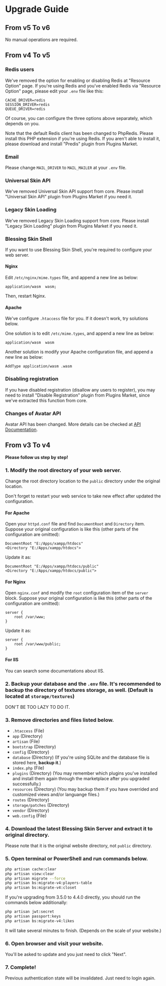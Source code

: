 # Upgrade Guide

## From v5 To v6

No manual operations are required.

## From v4 To v5

### Redis users

We've removed the option for enabling or disabling Redis at "Resource Option" page. If you're using Redis and you've enabled Redis via "Resource Option" page, please edit your `.env` file like this:

```
CACHE_DRIVER=redis
SESSION_DRIVER=redis
QUEUE_DRIVER=redis
```

Of course, you can configure the three options above separately, which depends on you.

Note that the default Redis client has been changed to PhpRedis. Please install this PHP extension if you're using Redis. If you aren't able to install it, please download and install "Predis" plugin from Plugins Market.

### Email

Please change `MAIL_DRIVER` to `MAIL_MAILER` at your `.env` file.

### Universal Skin API

We've removed Universal Skin API support from core. Please install "Universal Skin API" plugin from Plugins Market if you need it.

### Legacy Skin Loading

We've removed Legacy Skin Loading support from core. Please install "Legacy Skin Loading" plugin from Plugins Market if you need it.

### Blessing Skin Shell

If you want to use Blessing Skin Shell, you're required to configure your web server.

#### Nginx

Edit `/etc/nginx/mime.types` file, and append a new line as below:

```
application/wasm  wasm;
```

Then, restart Nginx.

#### Apache

We've configure `.htaccess` file for you. If it doesn't work, try solutions below.

One solution is to edit `/etc/mime.types`, and append a new line as below:

```
application/wasm  wasm
```

Another solution is modify your Apache configuration file, and append a new line as below:

```
AddType application/wasm .wasm
```

### Disabling registration

If you have disabled registration (disallow any users to register), you may need to install "Disable Registration" plugin from Plugins Market, since we've extracted this function from core.

### Changes of Avatar API

Avatar API has been changed. More details can be checked at [API Documentation](../api/avatars-and-previews.md).

## From v3 To v4

**Please follow us step by step!**

### 1. Modify the root directory of your web server.

Change the root directory location to the `public` directory under the original location.

Don't forget to restart your web service to take new effect after updated the configuration.

#### For Apache

Open your  `httpd.conf` file and find `DocumentRoot` and `Directory` item. Suppose your original configuration is like this (other parts of the configuration are omitted):

```apacheconf
DocumentRoot "E:/Apps/xampp/htdocs"
<Directory "E:/Apps/xampp/htdocs">
```

Update it as:

```apacheconf
DocumentRoot "E:/Apps/xampp/htdocs/public"
<Directory "E:/Apps/xampp/htdocs/public">
```

#### For Nginx

Open `nginx.conf` and modify the `root` configuration item of the `server` block. Suppose your original configuration is like this (other parts of the configuration are omitted):

```nginx
server {
    root /var/www;
}
```

Update it as:

```nginx
server {
    root /var/www/public;
}
```

#### For IIS

You can search some documentations about IIS.

### 2. Backup your database and the `.env` file. It's recommended to backup the directory of textures storage, as well. (Default is located at `storage/textures`)

DON'T BE TOO LAZY TO DO IT.

### 3. Remove directories and files listed below.

- `.htaccess` (File)
- `app` (Directory)
- `artisan` (File)
- `bootstrap` (Directory)
- `config` (Directory)
- `database` (Directory) (If you're using SQLite and the database file is stored here, **backup it**.)
- `index.php` (File)
- `plugins` (Directory) (You may remember which plugins you've installed and install them again through the marketplace after you upgraded successfully.)
- `resources` (Directory) (You may backup them if you have overrided and customized views and/or languange files.)
- `routes` (Directory)
- `storage/patches` (Directory)
- `vendor` (Directory)
- `web.config` (File)

### 4. Download the latest Blessing Skin Server and extract it to original directory.

Please note that it is the original website directory, not `public` directory.

### 5. Open terminal or PowerShell and run commands below.

```sh
php artisan cache:clear
php artisan view:clear
php artisan migrate --force
php artisan bs:migrate-v4:players-table
php artisan bs:migrate-v4:closet
```

If you're upgrading from 3.5.0 to 4.4.0 directly, you should run the commands below additionally:

```sh
php artisan jwt:secret
php artisan passport:keys
php artisan bs:migrate-v4:likes
```

It will take several minutes to finish. (Depends on the scale of your website.)

### 6. Open browser and visit your website.

You'll be asked to update and you just need to click "Next".

### 7. Complete!

Previous authentication state will be invalidated. Just need to login again.
